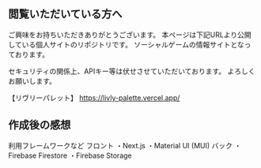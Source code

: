 ## 閲覧いただいている方へ

ご興味をお持ちいただきありがとうございます。
本ページは下記URLより公開している個人サイトのリポジトリです。
ソーシャルゲームの情報サイトとなっております。

セキュリティの関係上、APIキー等は伏せさせていただいております。
よろしくお願いします。

【リヴリーパレット】
https://livly-palette.vercel.app/


## 作成後の感想
利用フレームワークなど
フロント
・Next.js
・Material UI (MUI)
バック
・Firebase Firestore
・Firebase Storage
